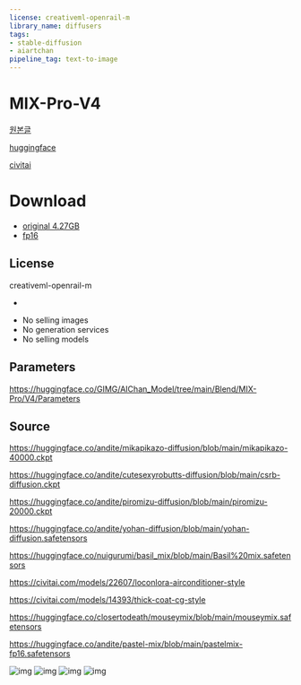 ```yaml
---
license: creativeml-openrail-m
library_name: diffusers
tags:
- stable-diffusion
- aiartchan
pipeline_tag: text-to-image
---
```


# MIX-Pro-V4

[원본글](https://arca.live/b/aiart/73277342)

[huggingface](https://huggingface.co/GIMG/AIChan_Model/tree/main/Blend/MIX-Pro/V4)

[civitai](https://civitai.com/models/7241)

# Download

- [original 4.27GB](https://huggingface.co/GIMG/AIChan_Model/resolve/main/Blend/MIX-Pro/V4/MIX-Pro-V4.safetensors)
- [fp16](https://huggingface.co/AIARTCHAN/MIX-Pro-V4/resolve/main/MIX-Pro-V4-fp16.safetensors)

## License

creativeml-openrail-m

+

- No selling images
- No generation services
- No selling models


## Parameters

https://huggingface.co/GIMG/AIChan_Model/tree/main/Blend/MIX-Pro/V4/Parameters

## Source

https://huggingface.co/andite/mikapikazo-diffusion/blob/main/mikapikazo-40000.ckpt

https://huggingface.co/andite/cutesexyrobutts-diffusion/blob/main/csrb-diffusion.ckpt

https://huggingface.co/andite/piromizu-diffusion/blob/main/piromizu-20000.ckpt

https://huggingface.co/andite/yohan-diffusion/blob/main/yohan-diffusion.safetensors

https://huggingface.co/nuigurumi/basil_mix/blob/main/Basil%20mix.safetensors

https://civitai.com/models/22607/loconlora-airconditioner-style

https://civitai.com/models/14393/thick-coat-cg-style

https://huggingface.co/closertodeath/mouseymix/blob/main/mouseymix.safetensors

https://huggingface.co/andite/pastel-mix/blob/main/pastelmix-fp16.safetensors

![img](https://huggingface.co/GIMG/AIChan_Model/resolve/main/Blend/MIX-Pro/V4/sample/00077-59778861.png)
![img](https://huggingface.co/GIMG/AIChan_Model/resolve/main/Blend/MIX-Pro/V4/sample/00043-3045626320.png)
![img](https://huggingface.co/GIMG/AIChan_Model/resolve/main/Blend/MIX-Pro/V4/sample/00029-3470116285.png)
![img](https://huggingface.co/GIMG/AIChan_Model/resolve/main/Blend/MIX-Pro/V4/sample/00104-1755501804.png)
